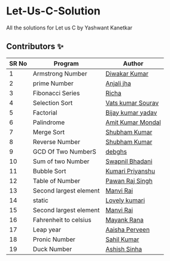 # Let-Us-C-Solution

All the solutions for Let us C by Yashwant Kanetkar

## Contributors ✨

SR No   | Program | Author  
--- | --- | ---
1 | Armstrong Number | [Diwakar Kumar](https://github.com/diwakar1593)
2 | prime Number | [Anjali jha](https://github.com/Anjalijha12345)
3 | Fibonacci Series | [Richa](https://github.com/Richachoudhary853)
4 | Selection Sort   |[Vats kumar Sourav](https://github.com/Vatss9)
5 | Factorial | [Bijay kumar yadav](https://github.com/bijaykumarshiv)
6 | Palindrome | [Amit Kumar Mondal](https://github.com/Amit5620)
7 | Merge Sort | [Shubham Kumar](https://github.com/Shubham1450)
8 | Reverse Number | [Shubham Kumar](https://github.com/Shubham1450)
9 | GCD Of Two NumberS | [debghs](https://github.com/debghs)
10 | Sum of two Number | [Swapnil Bhadani](https://github.com/swapnilb102)
11 | Bubble Sort   | [Kumari Priyanshu](https://github.com/KumariPriyanshu15)
12 | Table of Number | [Pawan Raj Singh](https://github.com/pawanrajsingh2088)
13 | Second largest element | [Manvi Rai](https://github.com/manvi-rai)
14 | static   | [Lovely kumari](https://github.com/Lovely1506)
15 | Second largest element | [Manvi Rai](https://github.com/manvi-rai)
16 | Fahrenheit to celsius  | [Mayank Rana](https://github.com/mayankrana2000)
17 | Leap year  | [Aaisha Perveen](https://github.com/aaisha26)
18 | Pronic Number | [Sahil Kumar](https://github.com/SahilKumarIN)
19 | Duck Number | [Ashish Sinha](https://github.com/ashishbuster)

